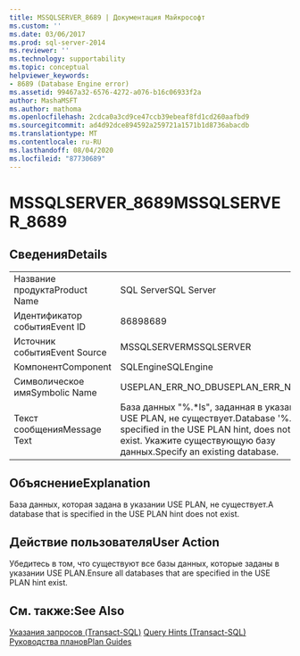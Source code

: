 ```yaml
---
title: MSSQLSERVER_8689 | Документация Майкрософт
ms.custom: ''
ms.date: 03/06/2017
ms.prod: sql-server-2014
ms.reviewer: ''
ms.technology: supportability
ms.topic: conceptual
helpviewer_keywords:
- 8689 (Database Engine error)
ms.assetid: 99467a32-6576-4272-a076-b16c06933f2a
author: MashaMSFT
ms.author: mathoma
ms.openlocfilehash: 2cdca0a3cd9ce47ccb39ebeaf8fd1cd260aafbd9
ms.sourcegitcommit: ad4d92dce894592a259721a1571b1d8736abacdb
ms.translationtype: MT
ms.contentlocale: ru-RU
ms.lasthandoff: 08/04/2020
ms.locfileid: "87730689"
---
```

# <a name="mssqlserver_8689"></a><span data-ttu-id="cfa0e-102">MSSQLSERVER_8689</span><span class="sxs-lookup"><span data-stu-id="cfa0e-102">MSSQLSERVER_8689</span></span>
    
## <a name="details"></a><span data-ttu-id="cfa0e-103">Сведения</span><span class="sxs-lookup"><span data-stu-id="cfa0e-103">Details</span></span>  
  
|||  
|-|-|  
|<span data-ttu-id="cfa0e-104">Название продукта</span><span class="sxs-lookup"><span data-stu-id="cfa0e-104">Product Name</span></span>|<span data-ttu-id="cfa0e-105">SQL Server</span><span class="sxs-lookup"><span data-stu-id="cfa0e-105">SQL Server</span></span>|  
|<span data-ttu-id="cfa0e-106">Идентификатор события</span><span class="sxs-lookup"><span data-stu-id="cfa0e-106">Event ID</span></span>|<span data-ttu-id="cfa0e-107">8689</span><span class="sxs-lookup"><span data-stu-id="cfa0e-107">8689</span></span>|  
|<span data-ttu-id="cfa0e-108">Источник события</span><span class="sxs-lookup"><span data-stu-id="cfa0e-108">Event Source</span></span>|<span data-ttu-id="cfa0e-109">MSSQLSERVER</span><span class="sxs-lookup"><span data-stu-id="cfa0e-109">MSSQLSERVER</span></span>|  
|<span data-ttu-id="cfa0e-110">Компонент</span><span class="sxs-lookup"><span data-stu-id="cfa0e-110">Component</span></span>|<span data-ttu-id="cfa0e-111">SQLEngine</span><span class="sxs-lookup"><span data-stu-id="cfa0e-111">SQLEngine</span></span>|  
|<span data-ttu-id="cfa0e-112">Символическое имя</span><span class="sxs-lookup"><span data-stu-id="cfa0e-112">Symbolic Name</span></span>|<span data-ttu-id="cfa0e-113">USEPLAN_ERR_NO_DB</span><span class="sxs-lookup"><span data-stu-id="cfa0e-113">USEPLAN_ERR_NO_DB</span></span>|  
|<span data-ttu-id="cfa0e-114">Текст сообщения</span><span class="sxs-lookup"><span data-stu-id="cfa0e-114">Message Text</span></span>|<span data-ttu-id="cfa0e-115">База данных "%.\*ls", заданная в указании USE PLAN, не существует.</span><span class="sxs-lookup"><span data-stu-id="cfa0e-115">Database '%.\*ls', specified in the USE PLAN hint, does not exist.</span></span> <span data-ttu-id="cfa0e-116">Укажите существующую базу данных.</span><span class="sxs-lookup"><span data-stu-id="cfa0e-116">Specify an existing database.</span></span>|  
  
## <a name="explanation"></a><span data-ttu-id="cfa0e-117">Объяснение</span><span class="sxs-lookup"><span data-stu-id="cfa0e-117">Explanation</span></span>  
 <span data-ttu-id="cfa0e-118">База данных, которая задана в указании USE PLAN, не существует.</span><span class="sxs-lookup"><span data-stu-id="cfa0e-118">A database that is specified in the USE PLAN hint does not exist.</span></span>  
  
## <a name="user-action"></a><span data-ttu-id="cfa0e-119">Действие пользователя</span><span class="sxs-lookup"><span data-stu-id="cfa0e-119">User Action</span></span>  
 <span data-ttu-id="cfa0e-120">Убедитесь в том, что существуют все базы данных, которые заданы в указании USE PLAN.</span><span class="sxs-lookup"><span data-stu-id="cfa0e-120">Ensure all databases that are specified in the USE PLAN hint exist.</span></span>  
  
## <a name="see-also"></a><span data-ttu-id="cfa0e-121">См. также:</span><span class="sxs-lookup"><span data-stu-id="cfa0e-121">See Also</span></span>  
 <span data-ttu-id="cfa0e-122">[Указания запросов (Transact-SQL)](/sql/t-sql/queries/hints-transact-sql-query) </span><span class="sxs-lookup"><span data-stu-id="cfa0e-122">[Query Hints &#40;Transact-SQL&#41;](/sql/t-sql/queries/hints-transact-sql-query) </span></span>  
 [<span data-ttu-id="cfa0e-123">Руководства планов</span><span class="sxs-lookup"><span data-stu-id="cfa0e-123">Plan Guides</span></span>](../performance/plan-guides.md)  
  
  
